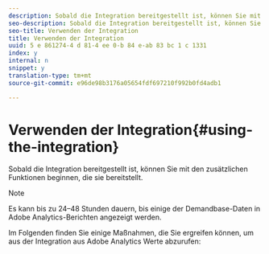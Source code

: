 ```yaml
---
description: Sobald die Integration bereitgestellt ist, können Sie mit den zusätzlichen Funktionen beginnen, die sie bereitstellt.
seo-description: Sobald die Integration bereitgestellt ist, können Sie mit den zusätzlichen Funktionen beginnen, die sie bereitstellt.
seo-title: Verwenden der Integration
title: Verwenden der Integration
uuid: 5 e 861274-4 d 81-4 ee 0-b 84 e-ab 83 bc 1 c 1331
index: y
internal: n
snippet: y
translation-type: tm+mt
source-git-commit: e96de98b3176a05654fdf697210f992b0fd4adb1

---
```



# Verwenden der Integration{#using-the-integration}

Sobald die Integration bereitgestellt ist, können Sie mit den zusätzlichen Funktionen beginnen, die sie bereitstellt.

>[!NOTE]
>
>Es kann bis zu 24–48 Stunden dauern, bis einige der Demandbase-Daten in Adobe Analytics-Berichten angezeigt werden.

Im Folgenden finden Sie einige Maßnahmen, die Sie ergreifen können, um aus der Integration aus Adobe Analytics Werte abzurufen:
